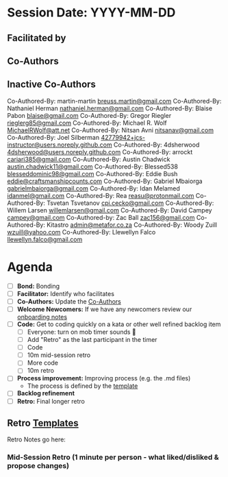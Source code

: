 # Session Date: YYYY-MM-DD

## Facilitated by

## Co-Authors

## Inactive Co-Authors
Co-Authored-By: martin-martin <breuss.martin@gmail.com>
Co-Authored-By: Nathaniel Herman <nathaniel.herman@gmail.com>
Co-Authored-By: Blaise Pabon <blaise@gmail.com>
Co-Authored-By: Gregor Riegler <rieglerg85@gmail.com>
Co-Authored-By: Michael R. Wolf <MichaelRWolf@att.net>
Co-Authored-By: Nitsan Avni <nitsanav@gmail.com>
Co-Authored-By: Joel Silberman <42779942+jcs-instructor@users.noreply.github.com>
Co-Authored-By: 4dsherwood <4dsherwood@users.noreply.github.com>
Co-Authored-By: arrockt <cariari385@gmail.com>
Co-Authored-By: Austin Chadwick <austin.chadwick11@gmail.com>
Co-Authored-By: Blessed538 <blesseddominic98@gmail.com>
Co-Authored-By: Eddie Bush <eddie@craftsmanshipcounts.com>
Co-Authored-By: Gabriel Mbaiorga <gabrielmbaiorga@gmail.com>
Co-Authored-By: Idan Melamed <idanmel@gmail.com>
Co-Authored-By: Rea <reasu@protonmail.com>
Co-Authored-By: Tsvetan Tsvetanov <cpi.cecko@gmail.com>
Co-Authored-By: Willem Larsen <willemlarsen@gmail.com>
Co-Authored-By: David Campey <campey@gmail.com>
Co-Authored-by: Zac Ball <zac156@gmail.com>
Co-Authored-By: Kitastro <admin@metafor.co.za>
Co-Authored-By: Woody Zuill <wzuill@yahoo.com>
Co-Authored-By: Llewellyn Falco <llewellyn.falco@gmail.com>

# Agenda

- [ ] **Bond:** Bonding
- [ ] **Facilitator:** Identify who facilitates
- [ ] **Co-Authors:** Update the [Co-Authors](#co-authors) 
- [ ] **Welcome Newcomers:** If we have any newcomers review our [onboarding notes](../docs/onboarding-notes.md)
- [ ] **Code:** Get to coding quickly on a kata or other well refined backlog item
  - [ ] Everyone: turn on mob timer sounds 📣
  - [ ] Add "Retro" as the last participant in the timer
  - [ ] Code
  - [ ] 10m mid-session retro
  - [ ] More code
  - [ ] 10m retro
- [ ] **Process improvement:** Improving process (e.g. the .md files)
  - The process is defined by the [template](./session-notes-YYYY-MM-DD.md)
- [ ] **Backlog refinement**
- [ ] **Retro:** Final longer retro

## Retro [Templates](../docs/retro-templates.md)

Retro Notes go here:

### Mid-Session Retro (1 minute per person - what liked/disliked & propose changes)








